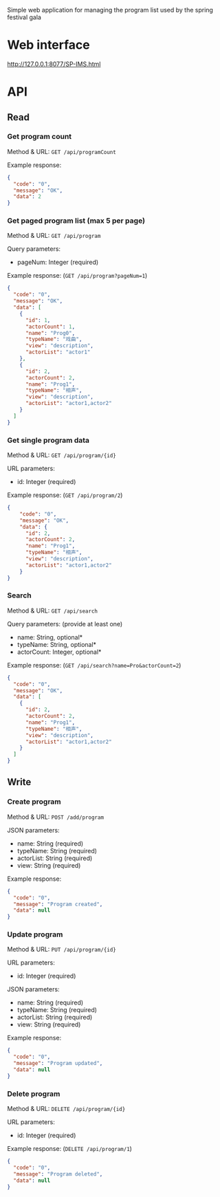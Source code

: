 Simple web application for managing the program list used by the spring festival gala

# Web interface
http://127.0.0.1:8077/SP-IMS.html

# API
## Read
### Get program count
Method & URL: `GET /api/programCount`

Example response:
```json
{
  "code": "0",
  "message": "OK",
  "data": 2
}
```

### Get paged program list (max 5 per page)
Method & URL: `GET /api/program`

Query parameters:
- pageNum: Integer (required)

Example response: (`GET /api/program?pageNum=1`)
```json
{
  "code": "0",
  "message": "OK",
  "data": [
    {
      "id": 1,
      "actorCount": 1,
      "name": "Prog0",
      "typeName": "戏曲",
      "view": "description",
      "actorList": "actor1"
    },
    {
      "id": 2,
      "actorCount": 2,
      "name": "Prog1",
      "typeName": "相声",
      "view": "description",
      "actorList": "actor1,actor2"
    }
  ]
}
```

### Get single program data
Method & URL: `GET /api/program/{id}`

URL parameters:
- id: Integer (required)

Example response: (`GET /api/program/2`)
```json
{
    "code": "0",
    "message": "OK",
    "data": {
      "id": 2,
      "actorCount": 2,
      "name": "Prog1",
      "typeName": "相声",
      "view": "description",
      "actorList": "actor1,actor2"
    }
}
```

### Search
Method & URL: `GET /api/search`

Query parameters: (provide at least one)
- name: String, optional*
- typeName: String, optional*
- actorCount: Integer, optional*

Example response: (`GET /api/search?name=Pro&actorCount=2`)
```json
{
  "code": "0",
  "message": "OK",
  "data": [
    {
      "id": 2,
      "actorCount": 2,
      "name": "Prog1",
      "typeName": "相声",
      "view": "description",
      "actorList": "actor1,actor2"
    }
  ]
}
```

## Write
### Create program
Method & URL: `POST /add/program`

JSON parameters:
- name: String (required)
- typeName: String (required)
- actorList: String (required)
- view: String (required)

Example response:
```json
{
  "code": "0",
  "message": "Program created",
  "data": null
}
```

### Update program
Method & URL: `PUT /api/program/{id}`

URL parameters:
- id: Integer (required)

JSON parameters:
- name: String (required)
- typeName: String (required)
- actorList: String (required)
- view: String (required)

Example response:
```json
{
  "code": "0",
  "message": "Program updated",
  "data": null
}
```

### Delete program
Method & URL: `DELETE /api/program/{id}`

URL parameters:
- id: Integer (required)

Example response: (`DELETE /api/program/1`)
```json
{
  "code": "0",
  "message": "Program deleted",
  "data": null
}
```
